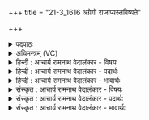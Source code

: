 +++
title = "21-3_1616 अग्रेगो राजाप्यस्तविष्यते"

+++
<details><summary>पदपाठः</summary>

अ꣣ग्रे꣢गः। अ꣣ग्रे। गः꣢। रा꣡जा꣢꣯। अ꣡प्यः꣢꣯। त꣣विष्यते। विमा꣡नः꣢। वि꣣। मा꣡नः꣢꣯। अ꣡ह्ना꣢꣯म्। अ। ह्ना꣣म्। भु꣡व꣢꣯नेषु। अ꣡र्पि꣢꣯तः। ह꣡रिः꣢꣯। घृ꣣त꣡स्नुः꣢। घृ꣣त꣡। स्नुः꣣। सुदृ꣡शी꣢कः। सु꣣। दृ꣡शी꣢꣯कः। अ꣣र्णवः꣢। ज्यो꣣ती꣡र꣢थः। ज्यो꣣तिः꣢। रथः। पवते। राये꣢। ओ꣣꣬क्यः꣢। १६१६।
</details>

<details><summary>अधिमन्त्रम् (VC)</summary>

- पवमानः सोमः
- अत्रिर्भौमः
- जगती
- निषादः
</details>

<details><summary>हिन्दी : आचार्य रामनाथ वेदालंकार - विषयः</summary>

अगले मन्त्र में जगदीश्वर के गुणों का वर्णन है।
</details>

<details><summary>हिन्दी : आचार्य रामनाथ वेदालंकार - पदार्थः</summary>

पदार्थान्वय -  (अग्रेगः)आगे-आगे चलनेवाला, (राजा)विश्व का राजा, (अप्यः)प्राणों के लिए हितकर, (अह्नां विमानः)दिनों का निर्माण करनेवाला, (भुवनेषु अर्पितः)लोक-लोकान्तरों में व्यापक सोम परमेश्वर(तविष्यते)महिमा-गान द्वारा बढ़ेगा।(घृतस्नुः)वृष्टि-जल को बरसानेवाला, (सुदृशीकः)भली-भाँति दर्शन करने योग्य, (अर्णवः)सद्गुणों का समुद्र, (ज्योतीरथः)सूर्य,चन्द्र,विद्युत् आदि ज्योतिष्मान् पदार्थों को वेग से चलानेवाला, (ओक्यः)गृहरूप देह के लिए हितकर(हरिः)वह हृदयकारी जगदीश्वर(राये)ऐश्वर्य देने के लिए(पवते)प्राप्त होता है ॥३॥
</details>

<details><summary>हिन्दी : आचार्य रामनाथ वेदालंकार - भावार्थः</summary>

भावार्थ -  दिन, रात, पक्ष, मास, ऋतु, दक्षिणायन, उत्तरायण, वर्ष आदि का और सूर्य, चन्द्र, नक्षत्र आदि का बनानेवाला सबका हितकर्ता परमेश्वर सबके द्वारा वन्दनीय है ॥३॥ इस खण्ड में परमात्मा, जीवात्मा, राजा और आचार्य का वर्णन होने से इस खण्ड की पूर्व खण्ड के साथ सङ्गति जाननी चाहिये ॥ सोलहवें अध्याय में चतुर्थ खण्ड समाप्त ॥ सोलहवाँ अध्याय समाप्त ॥ सप्तम प्रपाठक में तृतीय अर्ध समाप्त ॥
</details>

<details><summary>संस्कृत : आचार्य रामनाथ वेदालंकार - विषयः</summary>

अथ जगदीश्वरस्य गुणान् वर्णयति।
</details>

<details><summary>संस्कृत : आचार्य रामनाथ वेदालंकार - पदार्थः</summary>

पदार्थान्वय -  (अग्रेगः)अग्रेगन्ता, (राजा)विश्वसम्राट्, (अप्यः)अद्भ्यः प्राणेभ्यो हितः।[प्राणा वा आपः। तै० ब्रा० ३।२।५।२,तां० ब्रा० ९।९।४।] (अह्नां विमानः)दिनानां निर्माता, (भुवनेषु अर्पितः)लोकलोकान्तरेषु व्यापकः(सोमः)परमेश्वरः, (तविष्यते)महिमगानेन वर्धिष्यते।(घृतस्नुः)वृष्ट्युदकस्य प्रस्रावयिता।[घृतमित्युदकनाम निघं० १।१२। स्नु प्रस्रवणे,अदादिः।] (सुदृशीकः)सुष्ठु द्रष्टुं योग्यः, (अर्णवः)सद्गुणानां पारावारः, (ज्योतीरथः)ज्योतिषां सूर्यचन्द्रविद्युदादीनां रंहयिता, (ओक्यः)ओकसे देहगृहाय हितः,सः(हरिः)हृदयहारी जगदीश्वरः, (राये)ऐश्वर्याय(पवते)प्राप्नोति ॥३॥
</details>

<details><summary>संस्कृत : आचार्य रामनाथ वेदालंकार - भावार्थः</summary>

भावार्थ -  अहोरात्रपक्षमासऋत्वयनसंवत्सरादीनां सूर्यचन्द्रनक्षत्रादीनां च निर्माता सर्वेषां हितकरः परमेश्वरः सर्वैर्वन्दनीयः ॥३॥ अस्मिन् खण्डे परमात्मनो जीवात्मनो नृपतेराचार्यस्य च वर्णनादेतत्खण्डस्य पूर्वखण्डेन संगतिर्ज्ञेया ॥ इति बरेलीमण्डलान्तर्गतफरीदपुरवास्तव्य- श्रीमद्गोपालरामभगवतीदेवीतनयेन हरिद्वारीयगुरुकुलकाङ्गड़ीविश्वविद्यालयेऽधीतविद्येन विद्यामार्तण्डेन आचार्यरामनाथवेदालङ्कारेण महर्षिदयानन्दसरस्वतीस्वामिकृतवेदभाष्यशैलीमनुसृत्य विरचिते संस्कृतार्यभाषाभ्यां समन्विते सुप्रमाणयुक्ते सामवेदभाष्ये उत्तरार्चिके षष्ठः प्रपाठकः समाप्तिमगात् ॥
</details>
